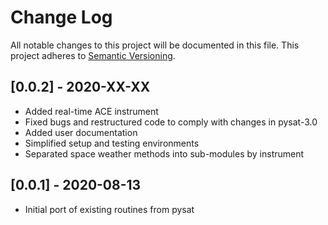 # Change Log
All notable changes to this project will be documented in this file.
This project adheres to [Semantic Versioning](http://semver.org/).

## [0.0.2] - 2020-XX-XX
- Added real-time ACE instrument
- Fixed bugs and restructured code to comply with changes in pysat-3.0
- Added user documentation
- Simplified setup and testing environments
- Separated space weather methods into sub-modules by instrument

## [0.0.1] - 2020-08-13
- Initial port of existing routines from pysat
